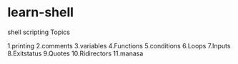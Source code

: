 # learn-shell

shell scripting Topics


1.printing
2.comments
3.variables
4.Functions
5.conditions
6.Loops
7.Inputs
8.Exitstatus
9.Quotes
10.Ridirectors
11.manasa